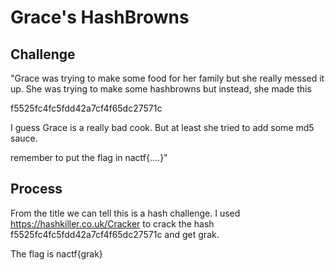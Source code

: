 # Grace's HashBrowns

## Challenge

"Grace was trying to make some food for her family but she really messed it up. She was trying to make some hashbrowns but instead, she made this

f5525fc4fc5fdd42a7cf4f65dc27571c

I guess Grace is a really bad cook. But at least she tried to add some md5 sauce.

remember to put the flag in nactf{....}"

## Process

From the title we can tell this is a hash challenge. I used https://hashkiller.co.uk/Cracker to crack the hash f5525fc4fc5fdd42a7cf4f65dc27571c and get grak. 

The flag is nactf{grak}